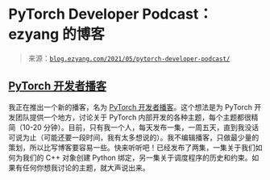 <!--yml

category: 未分类

date: 2024-07-01 18:16:57

-->

# PyTorch Developer Podcast：ezyang 的博客

> 来源：[`blog.ezyang.com/2021/05/pytorch-developer-podcast/`](http://blog.ezyang.com/2021/05/pytorch-developer-podcast/)

## [PyTorch 开发者播客](https://pytorch-dev-podcast.simplecast.com/)

我正在推出一个新的播客，名为 [PyTorch 开发者播客](https://pytorch-dev-podcast.simplecast.com/)。这个想法是为 PyTorch 开发团队提供一个地方，讨论关于 PyTorch 内部开发的各种主题，每个主题都很精简（10-20 分钟）。目前，只有我一个人，每天发布一集，一周五天，直到我没话可说为止（可能还要一段时间，我有太多想说的）。我不编辑播客，只做最少量的策划，所以比写博客要容易一些。快来听听吧！已经发布了两集，一集关于我们如何为我们的 C++ 对象创建 Python 绑定，另一集关于调度程序的历史和约束。如果有任何你想我讨论的主题，就大声说出来。
